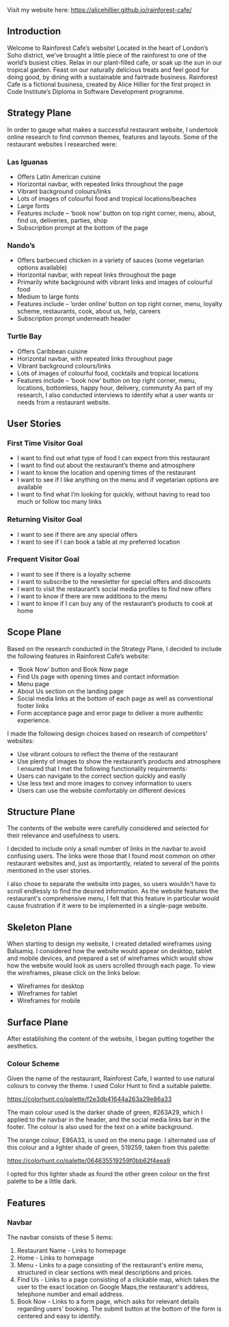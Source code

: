 Visit my website here: https://alicehillier.github.io/rainforest-cafe/


## Introduction
Welcome to Rainforest Cafe’s website! Located in the heart of London’s Soho district, we’ve brought a little piece of the rainforest to one of the world’s busiest cities. Relax in our plant-filled cafe, or soak up the sun in our tropical garden. Feast on our naturally delicious treats and feel good for doing good, by dining with a sustainable and fairtrade business.
Rainforest Cafe is a fictional business, created by Alice Hillier for the first project in Code Institute’s Diploma in Software Development programme.

## Strategy Plane
In order to gauge what makes a successful restaurant website, I undertook online research to find common themes, features and layouts. 
Some of the restaurant websites I researched were:
### Las Iguanas 
-	Offers Latin American cuisine
-	Horizontal navbar, with repeated links throughout the page
-	Vibrant background colours/links
-	Lots of images of colourful food and tropical locations/beaches
-	Large fonts
-	Features include – ‘book now’ button on top right corner, menu, about, find us, deliveries, parties, shop
-	Subscription prompt at the bottom of the page
### Nando’s
-	Offers barbecued chicken in a variety of sauces (some vegetarian options available)
-	Horizontal navbar, with repeat links throughout the page
-	Primarily white background with vibrant links and images of colourful food
-	Medium to large fonts
-	Features include – ‘order online’ button on top right corner, menu, loyalty scheme, restaurants, cook, about us, help, careers
-	Subscription prompt underneath header
### Turtle Bay
-	Offers Caribbean cuisine
-	Horizontal navbar, with repeated links throughout page
-	Vibrant background colours/links
-	Lots of images of colourful food, cocktails and tropical locations
-	Features include – ‘book now’ button on top right corner, menu, locations, bottomless, happy hour, delivery, community
As part of my research, I also conducted interviews to identify what a user wants or needs from a restaurant website.
## User Stories
### First Time Visitor Goal
-	I want to find out what type of food I can expect from this restaurant
-	I want to find out about the restaurant’s theme and atmosphere
-	I want to know the location and opening times of the restaurant
-	I want to see if I like anything on the menu and if vegetarian options are available
-	I want to find what I’m looking for quickly, without having to read too much or follow too many links
### Returning Visitor Goal
-	I want to see if there are any special offers
-	I want to see if I can book a table at my preferred location
### Frequent Visitor Goal
-	I want to see if there is a loyalty scheme
-	I want to subscribe to the newsletter for special offers and discounts
-	I want to visit the restaurant’s social media profiles to find new offers
-	I want to know if there are new additions to the menu
-	I want to know if I can buy any of the restaurant’s products to cook at home

## Scope Plane
Based on the research conducted in the Strategy Plane, I decided to include the following features in Rainforest Cafe’s website:
-	‘Book Now’ button and Book Now page
-	Find Us page with opening times and contact information
-	Menu page
-	About Us section on the landing page
-	Social media links at the bottom of each page as well as conventional footer links
-   Form acceptance page and error page to deliver a more authentic experience.

I made the following design choices based on research of competitors’ websites: 
-	Use vibrant colours to reflect the theme of the restaurant
-	Use plenty of images to show the restaurant’s products and atmosphere
I ensured that I met the following functionality requirements:
-	Users can navigate to the correct section quickly and easily
-	Use less text and more images to convey information to users
-	Users can use the website comfortably on different devices

## Structure Plane
The contents of the website were carefully considered and selected for their relevance and usefulness to users. 

I decided to include only a small number of links in the navbar to avoid confusing users. The links were those that I found most common on other restaurant websites and, just as importantly, related to several of the points mentioned in the user stories.

I also chose to separate the website into pages, so users wouldn't have to scroll endlessly to find the desired information. As the website features the restaurant's comprehensive menu, I felt that this feature in particular would cause frustration if it were to be implemented in a single-page website.

## Skeleton Plane
When starting to design my website, I created detailed wireframes using Balsamiq. I considered how the website would appear on desktop, tablet and mobile devices, and prepared a set of wireframes which would show how the website would look as users scrolled through each page.
To view the wireframes, please click on the links below:
- Wireframes for desktop
- Wireframes for tablet
- Wireframes for mobile

## Surface Plane
After establishing the content of the website, I began putting together the aesthetics. 

### Colour Scheme

Given the name of the restaurant, Rainforest Cafe, I wanted to use natural colours to convey the theme. I used Color Hunt to find a suitable palette.

https://colorhunt.co/palette/f2e3db41644a263a29e86a33

The main colour used is the darker shade of green, #263A29, which I applied to the navbar in the header, and the social media links bar in the footer. The colour is also used for the text on a white background.

The orange colour, E86A33, is used on the menu page. I alternated use of this colour and a lighter shade of green, 519259, taken from this palette:

https://colorhunt.co/palette/064635519259f0bb62f4eea9

I opted for this lighter shade as found the other green colour on the first palette to be a little dark.



## Features
### Navbar
The navbar consists of these 5 items:
1. Restaurant Name - Links to homepage
2. Home - Links to homepage
3. Menu - Links to a page consisting of the restaurant's entire menu, structured in clear sections with meal descriptions and prices.
4. Find Us - Links to a page consisting of a clickable map, which takes the user to the exact location on Google Maps,the restaurant's address, telephone number and email address.  
5. Book Now - Links to a form page, which asks for relevant details regarding users' booking. The submit button at the bottom of the form is centered and easy to identify.  


